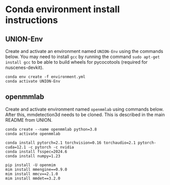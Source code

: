 # Conda environment install instructions



## UNION-Env
Create and activate an environment named ``UNION-Env`` using the commands below.
You may need to install ``gcc`` by running the command ``sudo apt-get install gcc`` to be able to build wheels for pycocotools (required for nuscenes-devkit).

```
conda env create -f environment.yml
conda activate UNION-Env
```



## openmmlab
Create and activate environment named ``openmmlab`` using commands below. After this, mmdetection3d needs to be cloned. This is described in the main README from UNION.

```
conda create --name openmmlab python=3.8
conda activate openmmlab
```

```
conda install pytorch=2.1 torchvision=0.16 torchaudio=2.1 pytorch-cuda=12.1 -c pytorch -c nvidia
conda install fsspec=2024.6
conda install numpy=1.23
```

```
pip install -U openmim
mim install mmengine==0.9.0
mim install mmcv==2.1.0
mim install mmdet==3.2.0
```
